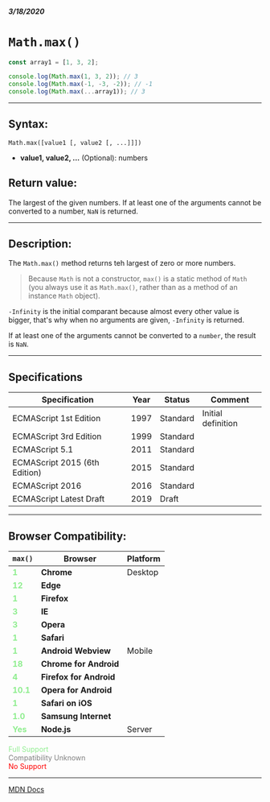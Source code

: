 ##### 3/18/2020
# `Math.max()`

```js
const array1 = [1, 3, 2];

console.log(Math.max(1, 3, 2)); // 3
console.log(Math.max(-1, -3, -2)); // -1
console.log(Math.max(...array1)); // 3
```

---

## Syntax:
`Math.max([value1 [, value2 [, ...]]])`

* **value1, value2, ...** (Optional): numbers 

## Return value:
The largest of the given numbers.  If at least one of the arguments cannot be converted to a number, `NaN` is returned.

---

## Description:
The `Math.max()` method returns teh largest of zero or more numbers.

  > Because `Math` is not a constructor, `max()` is a static method of `Math` (you always use it as `Math.max()`, rather than as a method of an instance `Math` object).

`-Infinity` is the initial comparant because almost every other value is bigger, that's why when no arguments are given, `-Infinity` is returned.

If at least one of the arguments cannot be converted to a `number`, the result is `NaN`.

---

## Specifications
| Specification | Year | Status | Comment |
|---|---|---|---|
| ECMAScript 1st Edition | 1997 | Standard | Initial definition |
| ECMAScript 3rd Edition | 1999 | Standard |  |
| ECMAScript 5.1 | 2011 | Standard |  |
| ECMAScript 2015 (6th Edition) | 2015 | Standard |  |
| ECMAScript 2016 | 2016 | Standard |  |
| ECMAScript Latest Draft | 2019 | Draft |  |

---

## Browser Compatibility:
| `max()` | Browser | Platform |
|---|---|---|
| <span style="color: lightgreen">**1**</span> | **Chrome** | Desktop | 
| <span style="color: lightgreen">**12**</span> | **Edge** || 
| <span style="color: lightgreen">**1**</span> | **Firefox** || 
| <span style="color: lightgreen">**3**</span> | **IE** || 
| <span style="color: lightgreen">**3**</span> | **Opera** || 
| <span style="color: lightgreen">**1**</span> | **Safari** || 
| <span style="color: lightgreen">**1**</span> | **Android Webview** | Mobile | 
| <span style="color: lightgreen">**18**</span> | **Chrome for Android** || 
| <span style="color: lightgreen">**4**</span> | **Firefox for Android** || 
| <span style="color: lightgreen">**10.1**</span> | **Opera for Android** || 
| <span style="color: lightgreen">**1**</span> | **Safari on iOS** || 
| <span style="color: lightgreen">**1.0**</span> | **Samsung Internet** || 
| <span style="color: lightgreen">**Yes**</span> | **Node.js** | Server | 

<span style="color: lightgreen">Full Support</span>  
<span style="color: grey">Compatibility Unknown</span>  
<span style="color: red">No Support</span>

---

[MDN Docs](https://developer.mozilla.org/en-US/docs/Web/JavaScript/Reference/Global_Objects/Math/max)